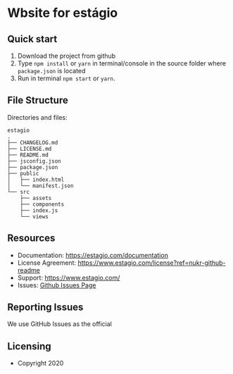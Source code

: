 # Wbsite for estágio


## Quick start

1.  Download the project from github
3.  Type `npm install` or `yarn` in terminal/console in the source folder where `package.json` is located
5.  Run in terminal `npm start` or `yarn`.



## File Structure

Directories and files:
```
estagio
.
├── CHANGELOG.md
├── LICENSE.md
├── README.md
├── jsconfig.json
├── package.json
├── public
│   ├── index.html
│   └── manifest.json
└── src
    ├── assets
    ├── components
    ├── index.js
    └── views
```

## Resources
- Documentation: <https://estagio.com/documentation>
- License Agreement: <https://www.estagio.com/license?ref=nukr-github-readme>
- Support: <https://www.estagio.com/>
- Issues: [Github Issues Page](https://github.com/estagio/estagio/issues)

## Reporting Issues

We use GitHub Issues as the official 

## Licensing

- Copyright 2020 

[CHANGELOG]: ./CHANGELOG.md
[LICENSE]: ./LICENSE.md
